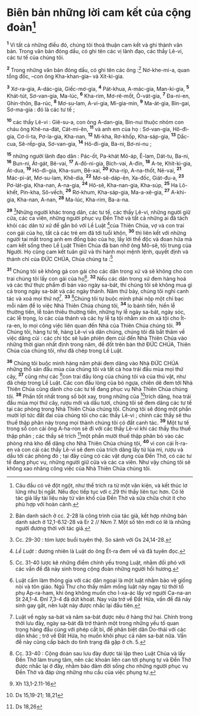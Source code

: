 # Biên bản những lời cam kết của cộng đoàn[^1]
<sup><b>1</b></sup> Vì tất cả những điều đó, chúng tôi thoả thuận cam kết và ghi thành văn bản. Trong văn bản đóng dấu, có ghi tên các vị lãnh đạo, các thầy Lê-vi, các tư tế của chúng tôi.

<sup><b>2</b></sup> Trong những văn bản đóng dấu, có ghi tên các ông :[^2] Nơ-khe-mi-a, quan tổng đốc, –con ông Kha-khan-gia– và Xít-ki-gia.

<sup><b>3</b></sup> Xơ-ra-gia, A-dác-gia, Giếc-mơ-gia, <sup><b>4</b></sup> Pát-khua, A-mác-gia, Man-ki-gia, <sup><b>5</b></sup> Khát-tút, Sơ-van-gia, Ma-lúc, <sup><b>6</b></sup> Kha-rim, Mơ-rê-mốt, Ô-vát-gia, <sup><b>7</b></sup> Đa-ni-en, Ghin-thôn, Ba-rúc, <sup><b>8</b></sup> Mơ-su-lam, A-vi-gia, Mi-gia-min, <sup><b>9</b></sup> Ma-át-gia, Bin-gai, Sơ-ma-gia : đó là các tư tế ;

<sup><b>10</b></sup> các thầy Lê-vi : Giê-su-a, con ông A-dan-gia, Bin-nui thuộc nhóm con cháu ông Khê-na-đát, Cát-mi-ên, <sup><b>11</b></sup> và anh em của họ : Sơ-van-gia, Hô-đi-gia, Cơ-li-ta, Pơ-la-gia, Kha-nan, <sup><b>12</b></sup> Mi-kha, Rơ-khốp, Kha-sáp-gia, <sup><b>13</b></sup> Dắc-cua, Sê-rếp-gia, Sơ-van-gia, <sup><b>14</b></sup> Hô-đi-gia, Ba-ni, Bơ-ni-nu ;

<sup><b>15</b></sup> những người lãnh đạo dân : Pác-ốt, Pa-khát Mô-áp, Ê-lam, Dát-tu, Ba-ni, <sup><b>16</b></sup> Bun-ni, Át-gát, Bê-vai, <sup><b>17</b></sup> A-đô-ni-gia, Bích-vai, A-đin, <sup><b>18</b></sup> A-te, Khít-ki-gia, Át-dua, <sup><b>19</b></sup> Hô-đi-gia, Kha-sum, Bê-xai, <sup><b>20</b></sup> Kha-ríp, A-na-thốt, Nê-vai, <sup><b>21</b></sup> Mác-pi-át, Mơ-su-lam, Khê-dia, <sup><b>22</b></sup> Mơ-sê-dáp-ên, Xa-đốc, Giát-đu-a, <sup><b>23</b></sup> Pơ-lát-gia, Kha-nan, A-na-gia, <sup><b>24</b></sup> Hô-sê, Kha-nan-gia, Kha-súp, <sup><b>25</b></sup> Ha Lô-khết, Pin-kha, Sô-vếch, <sup><b>26</b></sup> Rơ-khum, Kha-sáp-gia, Ma-a-xê-gia, <sup><b>27</b></sup> A-khi-gia, Kha-nan, A-nan, <sup><b>28</b></sup> Ma-lúc, Kha-rim, Ba-a-na.

<sup><b>29</b></sup> [^3]Những người khác trong dân, các tư tế, các thầy Lê-vi, những người giữ cửa, các ca viên, những người phục vụ Đền Thờ và tất cả những ai đã tách khỏi các dân tứ xứ để gắn bó với Lề Luật [^4]của Thiên Chúa, vợ và con trai con gái của họ, tất cả các trẻ em đã tới tuổi khôn, <sup><b>30</b></sup> thì liên kết với những người tai mắt trong anh em đồng bào của họ, lấy lời thề độc và đoan hứa mà cam kết sống theo Lề Luật Thiên Chúa đã ban nhờ ông Mô-sê, tôi trung của Người. Họ cũng cam kết tuân giữ và thi hành mọi mệnh lệnh, quyết định và thánh chỉ của ĐỨC CHÚA, Chúa chúng ta :[^5]

<sup><b>31</b></sup> Chúng tôi sẽ không gả con gái cho các dân trong xứ và sẽ không cho con trai chúng tôi lấy con gái của họ[^6]. <sup><b>32</b></sup> Nếu các dân trong xứ đem hàng hoá và các thứ thực phẩm đi bán vào ngày sa-bát, thì chúng tôi sẽ không mua gì cả trong ngày sa-bát và các ngày thánh. Năm thứ bảy, chúng tôi nghỉ canh tác và xoá mọi thứ nợ[^7]. <sup><b>33</b></sup> [^8]Chúng tôi tự buộc mình phải nộp một chỉ bạc mỗi năm để lo việc Nhà Thiên Chúa chúng tôi, <sup><b>34</b></sup> lo bánh tiến, hiến lễ thường tiến, lễ toàn thiêu thường tiến, những hy lễ ngày sa-bát, ngày sóc, các lễ trọng, lo các của thánh và các hy lễ tạ tội nhằm xin ơn xá tội cho Ít-ra-en, lo mọi công việc liên quan đến Nhà của Thiên Chúa chúng tôi. <sup><b>35</b></sup> Chúng tôi, hàng tư tế, hàng Lê-vi và dân chúng, chúng tôi đã bắt thăm về việc dâng củi : các chi tộc sẽ luân phiên đem củi đến Nhà Thiên Chúa vào những thời gian nhất định trong năm, để đốt trên bàn thờ ĐỨC CHÚA, Thiên Chúa của chúng tôi, như đã chép trong Lề Luật.

<sup><b>36</b></sup> Chúng tôi buộc mình hàng năm phải đem dâng vào Nhà ĐỨC CHÚA những thổ sản đầu mùa của chúng tôi và tất cả hoa trái đầu mùa mọi thứ cây, <sup><b>37</b></sup> cũng như các [^1*]con trai đầu lòng của chúng tôi và của thú vật, như đã chép trong Lề Luật. Các con đầu lòng của bò ngựa, chiên dê đem tới Nhà Thiên Chúa cũng dành cho các tư tế đang phục vụ Nhà Thiên Chúa chúng tôi. <sup><b>38</b></sup> Phần tốt nhất trong số bột xay, trong những của [^2*]trích dâng, hoa trái đầu mùa mọi thứ cây, rượu mới và dầu tươi, chúng tôi sẽ đem dâng các tư tế tại các phòng trong Nhà Thiên Chúa chúng tôi. Chúng tôi sẽ đóng một phần mười lợi tức đất đai của chúng tôi cho các thầy Lê-vi ; chính các thầy sẽ thu thuế thập phân này trong mọi thành chúng tôi có đất canh tác. <sup><b>39</b></sup> Một tư tế trong số con cái ông A-ha-ron sẽ đi với các thầy Lê-vi khi các thầy thu thuế thập phân ; các thầy sẽ trích [^3*]một phần mười thuế thập phân bỏ vào các phòng nhà kho để dâng cho Nhà Thiên Chúa chúng tôi, <sup><b>40</b></sup> vì con cái Ít-ra-en và con cái các thầy Lê-vi sẽ đem của trích dâng lấy từ lúa mì, rượu và dầu tới các phòng đó ; tại đây cũng có các vật dụng của Đền Thờ, có các tư tế đang phục vụ, những người giữ cửa và các ca viên. Như vậy chúng tôi sẽ không xao nhãng công việc của Nhà Thiên Chúa chúng tôi.

[^1]: Câu đầu có vẻ đột ngột, như thể trích ra từ một văn kiện, và kết thúc lơ lửng như bị ngắt. Nếu đọc tiếp tục với c.29 thì thấy liên tục hơn. Có lẽ tác giả lấy tài liệu này từ văn khố của Đền Thờ và sửa chữa chút ít cho phù hợp với hoàn cảnh.
[^2]: Bản danh sách ở cc. 2-28 là công trình của tác giả, kết hợp những bản danh sách ở 12,1-6.12-28 và Er 2 // Nkm 7. Một số tên mới có lẽ là những người đương thời với tác giả.
[^3]: Cc. 29-30 : tóm lược buổi tuyên thệ. So sánh với Gs 24,14-28.
[^4]: <i>Lề Luật</i> : đương nhiên là Luật do ông Ét-ra đem về và đã tuyên đọc.
[^5]: Cc. 31-40 lược kê những điểm chính yếu trong Luật, nhằm đối phó với các vấn đề đã nảy sinh trong cộng đoàn những người hồi hương.
[^6]: Luật cấm làm thông gia với các dân ngoại là một luật nhằm bảo vệ giống nòi và tôn giáo. Ngũ Thư cho thấy mầm mống luật này ngay từ thời tổ phụ Áp-ra-ham, khi ông không muốn cho I-xa-ác lấy vợ người Ca-na-an St 24,1-4. Đnl 7,3-4 đã dứt khoát. Nay vừa trở về Đất Hứa, vấn đề đã nảy sinh gay gắt, nên luật này được nhắc lại đầu tiên.
[^7]: Luật về ngày sa-bát và năm sa-bát được nêu ở hàng thứ hai. Chính trong thời lưu đày, ngày sa-bát đã trở thành một trong những yếu tố quan trọng hàng đầu cùng với phép cắt bì, để phân biệt dân Do-thái với các dân khác ; trở về Đất Hứa, họ muốn khôi phục cả năm sa-bát nữa. Vấn đề này cũng cấp bách do tình trạng đã gặp ở ch. 5.
[^8]: Cc. 33-40 : Cộng đoàn sau lưu đày được tái lập theo Luật Chúa và lấy Đền Thờ làm trung tâm, nên các khoản liên can tới phụng tự và Đền Thờ được nhắc lại ở đây, nhằm bảo đảm đời sống cho những người phục vụ Đền Thờ và đáp ứng những nhu cầu của việc phụng tự.
[^1*]: Xh 13,1-2.11-16
[^2*]: Ds 15,19-21; 18,21
[^3*]: Ds 18,26
